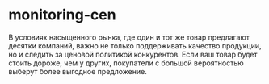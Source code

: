 # monitoring-cen
В условиях насыщенного рынка, где один и тот же товар предлагают десятки компаний, важно не только поддерживать качество продукции, но и следить за ценовой политикой конкурентов. Если ваш товар будет стоить дороже, чем у других, покупатели с большой вероятностью выберут более выгодное предложение.
